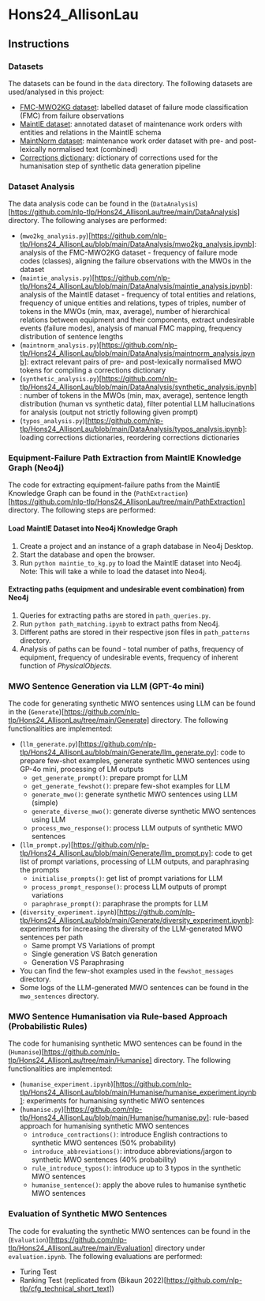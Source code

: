 # Hons24_AllisonLau
## Instructions
### Datasets

The datasets can be found in the `data` directory. The following datasets are used/analysed in this project:

- [FMC-MWO2KG dataset](https://paperswithcode.com/dataset/fmc-mwo2kg): labelled dataset of failure mode classification (FMC) from failure observations
- [MaintIE dataset](https://github.com/nlp-tlp/maintie): annotated dataset of maintenance work orders with entities and relations in the MaintIE schema
- [MaintNorm dataset](https://github.com/nlp-tlp/maintnorm): maintenance work order dataset with pre- and post-lexically normalised text (combined)
- [Corrections dictionary](): dictionary of corrections used for the humanisation step of synthetic data generation pipeline

### Dataset Analysis

The data analysis code can be found in the (`DataAnalysis`)[https://github.com/nlp-tlp/Hons24_AllisonLau/tree/main/DataAnalysis] directory. The following analyses are performed:

- (`mwo2kg_analysis.py`)[https://github.com/nlp-tlp/Hons24_AllisonLau/blob/main/DataAnalysis/mwo2kg_analysis.ipynb]: analysis of the FMC-MWO2KG dataset - frequency of failure mode codes (classes), aligning the failure observations with the MWOs in the dataset
- (`maintie_analysis.py`)[https://github.com/nlp-tlp/Hons24_AllisonLau/blob/main/DataAnalysis/maintie_analysis.ipynb]: analysis of the MaintIE dataset - frequency of total entities and relations, frequency of unique entities and relations, types of triples, number of tokens in the MWOs (min, max, average), number of hierarchical relations between equipment and their components, extract undesirable events (failure modes), analysis of manual FMC mapping, frequency distribution of sentence lengths
- (`maintnorm_analysis.py`)[https://github.com/nlp-tlp/Hons24_AllisonLau/blob/main/DataAnalysis/maintnorm_analysis.ipynb]: extract relevant pairs of pre- and post-lexically normalised MWO tokens for compiling a corrections dictionary
- (`synthetic_analysis.py`)[https://github.com/nlp-tlp/Hons24_AllisonLau/blob/main/DataAnalysis/synthetic_analysis.ipynb]: number of tokens in the MWOs (min, max, average), sentence length distribution (human vs synthetic data), filter potential LLM hallucinations for analysis (output not strictly following given prompt)
- (`typos_analysis.py`)[https://github.com/nlp-tlp/Hons24_AllisonLau/blob/main/DataAnalysis/typos_analysis.ipynb]: loading corrections dictionaries, reordering corrections dictionaries

### Equipment-Failure Path Extraction from MaintIE Knowledge Graph (Neo4j)

The code for extracting equipment-failure paths from the MaintIE Knowledge Graph can be found in the (`PathExtraction`)[https://github.com/nlp-tlp/Hons24_AllisonLau/tree/main/PathExtraction] directory. The following steps are performed:

#### Load MaintIE Dataset into Neo4j Knowledge Graph

1. Create a project and an instance of a graph database in Neo4j Desktop.
2. Start the database and open the browser.
3. Run `python maintie_to_kg.py` to load the MaintIE dataset into Neo4j.
Note: This will take a while to load the dataset into Neo4j.

#### Extracting paths (equipment and undesirable event combination) from Neo4j

1. Queries for extracting paths are stored in `path_queries.py`.
2. Run `python path_matching.ipynb` to extract paths from Neo4j.
3. Different paths are stored in their respective json files in `path_patterns` directory.
4. Analysis of paths can be found - total number of paths, frequency of equipment, frequency of undesirable events, frequency of inherent function of *PhysicalObjects*.

### MWO Sentence Generation via LLM (GPT-4o mini)

The code for generating synthetic MWO sentences using LLM can be found in the (`Generate`)[https://github.com/nlp-tlp/Hons24_AllisonLau/tree/main/Generate] directory. The following functionalities are implemented:

- (`llm_generate.py`)[https://github.com/nlp-tlp/Hons24_AllisonLau/blob/main/Generate/llm_generate.py]: code to prepare few-shot examples, generate synthetic MWO sentences using GP-4o mini, processing of LM outputs
    - `get_generate_prompt()`: prepare prompt for LLM
    - `get_generate_fewshot()`: prepare few-shot examples for LLM 
    - `generate_mwo()`: generate synthetic MWO sentences using LLM (simple)
    - `generate_diverse_mwo()`: generate diverse synthetic MWO sentences using LLM
    - `process_mwo_response()`: process LLM outputs of synthetic MWO sentences
- (`llm_prompt.py`)[https://github.com/nlp-tlp/Hons24_AllisonLau/blob/main/Generate/llm_prompt.py]: code to get list of prompt variations, processing of LLM outputs, and paraphrasing the prompts
    - `initialise_prompts()`: get list of prompt variations for LLM
    - `process_prompt_response()`: process LLM outputs of prompt variations
    - `paraphrase_prompt()`: paraphrase the prompts for LLM
- (`diversity_experiment.ipynb`)[https://github.com/nlp-tlp/Hons24_AllisonLau/blob/main/Generate/diversity_experiment.ipynb]: experiments for increasing the diversity of the LLM-generated MWO sentences per path
    - Same prompt VS Variations of prompt
    - Single generation VS Batch generation
    - Generation VS Paraphrasing
- You can find the few-shot examples used in the `fewshot_messages` directory.
- Some logs of the LLM-generated MWO sentences can be found in the `mwo_sentences` directory.

### MWO Sentence Humanisation via Rule-based Approach (Probabilistic Rules)

The code for humanising synthetic MWO sentences can be found in the (`Humanise`)[https://github.com/nlp-tlp/Hons24_AllisonLau/tree/main/Humanise] directory. The following functionalities are implemented:

- (`humanise_experiment.ipynb`)[https://github.com/nlp-tlp/Hons24_AllisonLau/blob/main/Humanise/humanise_experiment.ipynb]: experiments for humanising synthetic MWO sentences
- (`humanise.py`)[https://github.com/nlp-tlp/Hons24_AllisonLau/blob/main/Humanise/humanise.py]: rule-based approach for humanising synthetic MWO sentences
    - `introduce_contractions()`: introduce English contractions to synthetic MWO sentences (50% probability)
    - `introduce_abbreviations()`: introduce abbreviations/jargon to synthetic MWO sentences (40% probability)
    - `rule_introduce_typos()`: introduce up to 3 typos in the synthetic MWO sentences 
    - `humanise_sentence()`: apply the above rules to humanise synthetic MWO sentences

### Evaluation of Synthetic MWO Sentences

The code for evaluating the synthetic MWO sentences can be found in the (`Evaluation`)[https://github.com/nlp-tlp/Hons24_AllisonLau/tree/main/Evaluation] directory under `evaluation.ipynb`. The following evaluations are performed:
- Turing Test
- Ranking Test (replicated from (Bikaun 2022)[https://github.com/nlp-tlp/cfg_technical_short_text])